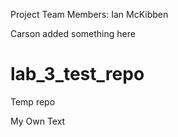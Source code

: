 
Project Team Members: Ian McKibben

Carson added something here

# lab_3_test_repo
Temp repo


My Own Text

